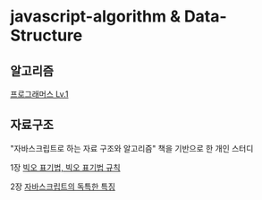 # javascript-algorithm & Data-Structure

## 알고리즘

[프로그래머스 Lv.1](https://github.com/leeheejuuun/javascript-algorithm/tree/main/programmers/Level.1)

## 자료구조

"자바스크립트로 하는 자료 구조와 알고리즘" 책을 기반으로 한 개인 스터디

1장 [빅오 표기법, 빅오 표기법 규칙](https://github.com/leeheejuuun/javascript-algorithm/blob/main/datastructure/1%EC%9E%A5%20%EB%B9%85%EC%98%A4%20%ED%91%9C%EA%B8%B0%EB%B2%95.md)

2장 [자바스크립트의 독특한 특징](https://github.com/leeheejuuun/javascript-algorithm-datastructure/blob/main/datastructure/2%EC%9E%A5%20%EC%9E%90%EB%B0%94%EC%8A%A4%ED%81%AC%EB%A6%BD%ED%8A%B8%EC%9D%98%20%EB%8F%85%ED%8A%B9%ED%95%9C%20%ED%8A%B9%EC%A7%95.md)
